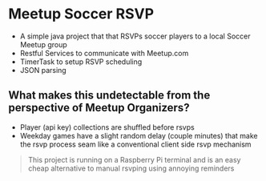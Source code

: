 # Meetup Soccer RSVP
* A simple java project that that RSVPs soccer players to a local Soccer Meetup group
* Restful Services to communicate with Meetup.com
* TimerTask to setup RSVP scheduling
* JSON parsing

## What makes this undetectable from the perspective of Meetup Organizers?
* Player (api key) collections are shuffled before rsvps
* Weekday games have a slight random delay (couple minutes) that make the rsvp process seam like a conventional client side rsvp mechanism


> This project is running on a Raspberry Pi terminal and is an easy cheap alternative to manual rsvping using annoying reminders